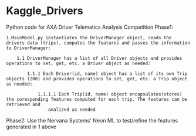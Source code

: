 # Kaggle_Drivers
Python code for AXA Driver Telematics Analysis Competition
Phase1:

	1.MainModel.py instantiates the DriverManager object, reads the drivers data (trips), computes the features and passes the information to DriverManager:

		1.1 DriverManager has a list of all Driver objects and provides operations to set, get, etc. a Driver object as needed:

			1.1.1 Each Driver(id, name) object has a list of its own Trip objects (200) and provides operations to set, get, etc. a Trip object as needed:

				1.1.1.1 Each Trip(id, name) object encapsulates(stores) the coresponding features computed for each trip. The features can be retrieved and
					analized as needed

	
Phase2: Use the Nervana Systems' Neon ML to test/refine the features generated in 1 above
